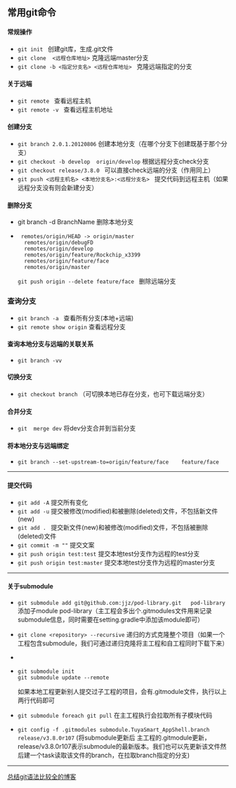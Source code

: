 ## 常用git命令

#### 常规操作

+ ```git init ```     创建git库，生成.git文件
+ ```git clone  <远程仓库地址>```      克隆远端master分支
+ ```git clone -b <指定分支名> <远程仓库地址> ```   克隆远端指定的分支

#### 关于远端

+ ```git remote ``` 查看远程主机
+ ```git remote -v ``` 查看远程主机地址

#### 创建分支

+ ```git branch 2.0.1.20120806```    创建本地分支（在哪个分支下创建既基于那个分支）
+ ```git checkout -b develop  origin/develop```  根据远程分支check分支
+ ```git checkout release/3.8.0 ```    可以直接check远端的分支（作用同上）
+ ```git push <远程主机名> <本地分支名>:<远程分支名> ```  提交代码到远程主机（如果远程分支没有则会新建分支）

#### 删除分支

+ git branch -d  BranchName    删除本地分支

+ ```git branch -a
   remotes/origin/HEAD -> origin/master
    remotes/origin/debugFD
    remotes/origin/develop
    remotes/origin/feature/Rockchip_x3399
    remotes/origin/feature/face
    remotes/origin/master
  ```

  ```git push origin --delete feature/face ```       删除远端分支

### 查询分支

+ ```git branch -a ```    查看所有分支(本地+远端)
+ ```git remote show origin```     查看远程分支

#### 查询本地分支与远端的关联关系

+ ```git branch -vv```

#### 切换分支

+ ```git checkout branch``` （可切换本地已存在分支，也可下载远端分支）

#### 合并分支

+ ```git  merge dev```   将dev分支合并到当前分支

#### 将本地分支与远端绑定

+ ```git branch --set-upstream-to=origin/feature/face    feature/face```

----

#### 提交代码

+  ```git add -A```  提交所有变化
+  ```git add -u```  提交被修改(modified)和被删除(deleted)文件，不包括新文件(new)
+ ```git add . ``` 提交新文件(new)和被修改(modified)文件，不包括被删除(deleted)文件
+ ```git commit -m ""```  提交文案
+ ```git push origin test:test```    提交本地test分支作为远程的test分支
+ ```git push origin test:master```   提交本地test分支作为远程的master分支

----

#### 关于submodule

+ ```git submodule add git@github.com:jjz/pod-library.git   pod-library ```  添加子module pod-library（主工程会多出个.gitmodules文件用来记录submodule信息，同时需要在setting.gradle中添加该module即可）

+ ```git clone <repository> --recursive```      递归的方式克隆整个项目（如果一个工程包含submodule，我们可通过递归克隆将主工程和自工程同时下载下来）

+ 

+ ```
  git submodule init
  git submodule update --remote
  ```

  如果本地工程更新别人提交过子工程的项目，会有.gitmodule文件，执行以上两行代码即可

+ ```git submodule foreach git pull```      在主工程执行会拉取所有子模块代码

+ ```git config -f .gitmodules submodule.TuyaSmart_AppShell.branch release/v3.8.0r107```
  (将submodule更新后     主工程的.gitmodule更新，release/v3.8.0r107表示submodule的最新版本。我们也可以先更新该文件然后建一个task读取该文件的branch，在拉取branch指定的分支)



---

[总结git语法比较全的博客](https://www.cnblogs.com/shuaiandjun/p/6042606.html)









